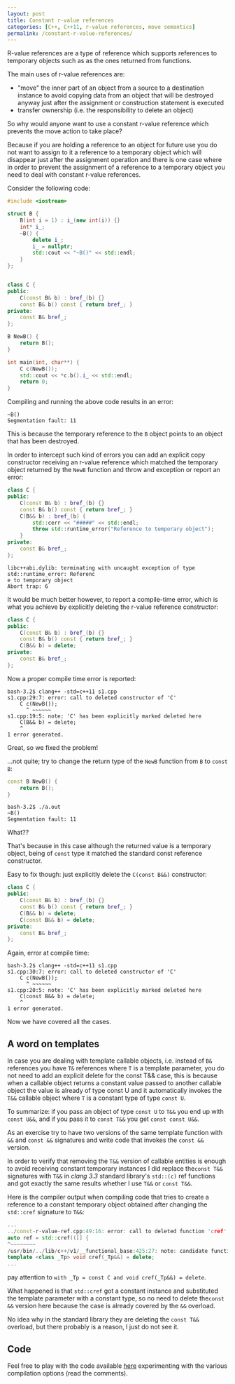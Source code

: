 ```yaml
---
layout: post
title: Constant r-value references
categories: [C++, C++11, r-value references, move semantics]
permalink: /constant-r-value-references/
---
```


R-value references are a type of reference which supports references to
temporary objects such as as the ones returned from functions.

The main uses of r-value references are:

* "move" the inner part of an object from a source to a destination instance to
avoid copying data from an object that will be destroyed anyway just after the
assignment or construction statement is executed
* transfer ownership (i.e. the responsibility to delete an object)

So why would anyone want to use a constant r-value reference which prevents the
move action to take place?

Because if you are holding a reference to an object for future use you do not
want to assign to it a reference to a temporary object which will disappear just
after the assignment operation and there is one case where in order to prevent
the assignment of a reference to a temporary object you need to deal with
constant r-value references.


Consider the following code:

~~~~~~~~~cpp
#include <iostream>

struct B {
    B(int i = 1) : i_(new int(i)) {}
    int* i_;
    ~B() {
        delete i_;
        i_ = nullptr;
        std::cout << "~B()" << std::endl;
    }
};


class C {
public:
    C(const B& b) : bref_(b) {}
    const B& b() const { return bref_; }
private:
    const B& bref_;
};

B NewB() {
    return B();
}

int main(int, char**) {
    C c(NewB());
    std::cout << *c.b().i_ << std::endl;
    return 0;
}
~~~~~~~~~

Compiling and running the above code results in an error:

~~~~~~~~~
~B()
Segmentation fault: 11
~~~~~~~~~

This is because the temporary reference to the `B` object points to an object that has
been destroyed.

In order to intercept such kind of errors you can add an explicit copy
constructor receiving an r-value reference which matched the temporary object
returned by the `NewB` function and throw and exception or report an error:


~~~~~~~~~cpp
class C {
public:
    C(const B& b) : bref_(b) {}
    const B& b() const { return bref_; }
    C(B&& b) : bref_(b) {
        std::cerr << "#####" << std::endl;
        throw std::runtime_error("Reference to temporary object");
    }
private:
    const B& bref_;
};
~~~~~~~~~
~~~~~~~~~
libc++abi.dylib: terminating with uncaught exception of type std::runtime_error: Referenc
e to temporary object
Abort trap: 6
~~~~~~~~~

It would be much better however, to report a compile-time error, which is what you
achieve by explicitly deleting the r-value reference constructor:

~~~~~~~~~cpp
class C {
public:
    C(const B& b) : bref_(b) {}
    const B& b() const { return bref_; }
    C(B&& b) = delete;
private:
    const B& bref_;
};
~~~~~~~~~

Now a proper compile time error is reported:

~~~~~~~~~
bash-3.2$ clang++ -std=c++11 s1.cpp
s1.cpp:29:7: error: call to deleted constructor of 'C'
    C c(NewB());
      ^ ~~~~~~
s1.cpp:19:5: note: 'C' has been explicitly marked deleted here
    C(B&& b) = delete;
    ^
1 error generated.
~~~~~~~~~

Great, so we fixed the problem!

...not quite; try to change the return type of the `NewB` function from `B` to
`const B`:

~~~~~~~~~cpp
const B NewB() {
    return B();
}
~~~~~~~~~

~~~~~~~~~
bash-3.2$ ./a.out
~B()
Segmentation fault: 11
~~~~~~~~~

What??

That's because in this case although the returned value is a temporary object,
being of `const` type it matched the standard const reference constructor.

Easy to fix though: just explicitly delete the `C(const B&&)` constructor:

~~~~~~~~~cpp
class C {
public:
    C(const B& b) : bref_(b) {}
    const B& b() const { return bref_; }
    C(B&& b) = delete;
    C(const B&& b) = delete;
private:
    const B& bref_;
};
~~~~~~~~~

Again, error at compile time:

~~~~~~~~~
bash-3.2$ clang++ -std=c++11 s1.cpp
s1.cpp:30:7: error: call to deleted constructor of 'C'
    C c(NewB());
      ^ ~~~~~~
s1.cpp:20:5: note: 'C' has been explicitly marked deleted here
    C(const B&& b) = delete;
    ^
1 error generated.
~~~~~~~~~

Now we have covered all the cases.

## A word on templates

In case you are dealing with template callable objects, i.e. instead of `B&`
references you have `T&` references where `T` is a template parameter, you do not
need to add an explicit delete for the const T&& case, this is because when a
callable object returns a constant value passed to another callable object the
value is already of type const U and it automatically invokes the `T&&` callable
object where `T` is a constant type of type `const U`.

To summarize: if you pass an object of type `const U` to `T&&` you end up with `const
U&&`, and if you pass it to `const T&&` you get `const const U&&`.

As an exercise try to have two versions of the same template function with `&&`
and `const &&` signatures and write code that invokes the `const &&` version.

In order to verify that removing the `T&&` version of callable entities is enough
to avoid receiving constant temporary instances I did replace the`const T&&`
signatures with `T&&` in *clang 3.3* standard library's `std::(c)` ref functions and
got exactly the same results whether I use `T&&` or `const T&&`.

Here is the compiler output when compiling code that tries to create a reference
to a constant temporary object obtained after changing the `std::cref` signature
to `T&&`:

~~~~~~~~~cpp
...
../const-r-value-ref.cpp:49:16: error: call to deleted function 'cref'
auto ref = std::cref(([] {
^~~~~~~~~
/usr/bin/../lib/c++/v1/__functional_base:425:27: note: candidate function [with _Tp = const C] has been explicitly deleted
template <class _Tp> void cref(_Tp&&) = delete;
...
~~~~~~~~~

pay attention to `with _Tp = const C and void cref(_Tp&&) = delete`.

What happened is that `std::cref` got a constant instance and substituted the
template parameter with a constant type, so no need to delete the`const &&`
version here because the case is already covered by the `&&` overload.

No idea why in the standard library they are deleting the `const T&&` overload, but
there probably is a reason, I just do not see it.

## Code

Feel free to play with the code available
[here](https://github.com/ugovaretto/cpp11-scratch/blob/master/training/const-r-value-ref.cpp)
experimenting with the various compilation options (read the comments).

